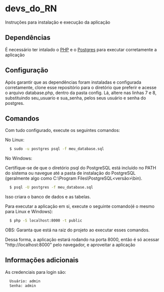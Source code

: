 # devs_do_RN

Instruções para instalação e execução da aplicação

## Dependências

É necessário ter intalado o [PHP](https://www.php.net/downloads) e o [Postgres](https://www.postgresql.org/) para executar corretamente a aplicação

## Configuração

Após garantir que as dependências foram instaladas e configurada corretamente, clone esse repositório para o diretório que preferir e acesse o arquivo database.php,
dentro da pasta config.
Lá, altere nas linhas 7 e 8, substituindo seu_usuario e sua_senha, pelos seus usuário e senha do postgres.

## Comandos

Com tudo configurado, execute os seguintes comandos:

No Linux:

```sh
  $ sudo -u postgres psql -f meu_database.sql
```

No Windows:

Certifique-se de que o diretório psql do PostgreSQL está incluído no PATH do sistema ou navegue até a pasta de instalação do PostgreSQL (geralmente algo como C:\Program Files\PostgreSQL\<versão>\bin).

```sh
  $ psql -U postgres -f meu_database.sql
```

Isso criara o banco de dados e as tabelas.

Para executar a aplicação em si, execute o seguinte comando(é o mesmo para Linux e Windows):

```sh
  $ php -S localhost:8000 -t public
```

OBS: Garanta que está na raiz do projeto ao executar esses comandos.

Dessa forma, a aplicação estará rodando na porta 8000, então é só acessar "http://localhost:8000" pelo navegador, e aproveitar a aplicação

## Informações adicionais

As credenciais para login são:

```sh
  Usuário: admin
  Senha: admin
```
